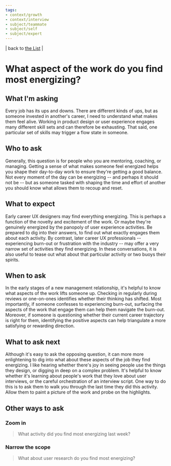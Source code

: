 ```yaml
---
tags:
- context/growth
- context/interview
- subject/teammate
- subject/self
- subject/expert
---
```


| back to [the List](index.md) |

# What aspect of the work do you find most energizing?
## What I'm asking
Every job has its ups and downs. There are different kinds of ups, but as someone invested in another's career, I need to understand what makes them feel alive. Working in product design or user experience engages many different skill sets and can therefore be exhausting. That said, one particular set of skills may trigger a flow state in someone.

## Who to ask
Generally, this question is for people who you are mentoring, coaching, or managing. Getting a sense of what makes someone feel energized helps you shape their day-to-day work to ensure they're getting a good balance. Not every moment of the day can be energizing -- and perhaps it should not be -- but as someone tasked with shaping the time and effort of another you should know what allows them to recoup and reset.

## What to expect
Early career UX designers may find everything energizing. This is perhaps a function of the novelty and excitement of the work. Or maybe they're genuinely energized by the panopoly of user experience activities. Be prepared to dig into their answers, to find out what exactly engages them about each activity. By contrast, later career UX professionals -- experiencing burn-out or frustration with the industry -- may offer a very narrow set of activities they find energizing. In these conversations, it is also useful to tease out what about that particular activity or two buoys their spirits.

## When to ask
In the early stages of a new management relationship, it's helpful to know what aspects of the work lifts someone up. Checking in regularly during reviews or one-on-ones identifies whether their thinking has shifted. Most importantly, if someone confesses to experiencing burn-out, surfacing the aspects of the work that engage them can help them navigate the burn-out. Moreover, if someone is questioning whether their current career trajectory is right for them, identifying the positive aspects can help triangulate a more satisfying or rewarding direction.

## What to ask next
Although it's easy to ask the opposing question, it can more more enlightening to dig into what about these aspects of the job they find energizing. I like hearing whether there's joy in seeing people use the things they design, or digging in deep on a complex problem. It's helpful to know whether it's learning about people's work that they love about user interviews, or the careful orchestration of an interview script. One way to do this is to ask them to walk you through the last time they did this activity. Allow them to paint a picture of the work and probe on the highlights.

## Other ways to ask
### Zoom in
> What activity did you find most energizing last week?



### Narrow the scope
> What about user research do you find most energizing?

